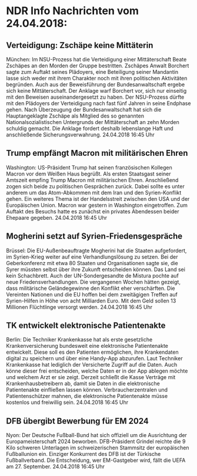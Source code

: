 # NDR Info Nachrichten vom 24.04.2018:


## Verteidigung: Zschäpe keine Mittäterin
München:	Im NSU-Prozess hat die Verteidigung einer Mittäterschaft Beate Zschäpes an den Morden der Gruppe bestritten. Zschäpes Anwalt Borchert sagte zum Auftakt seines Plädoyers, eine Beteiligung seiner Mandantin lasse sich weder mit ihrem Charakter noch mit ihren politischen Aktivitäten begründen. Auch aus der Beweisführung der Bundesanwaltschaft ergebe sich keine Mittäterschaft. Der Anklage warf Borchert vor, sich nur einseitig mit den Beweisen auseinandergesetzt zu haben. Der NSU-Prozess dürfte mit den Plädoyers der Verteidigung nach fast fünf Jahren in seine Endphase gehen. Nach Überzeugung der Bundesanwaltschaft hat sich die Hauptangeklagte Zschäpe als Mitglied des so genannten Nationalsozialistischen Untergrunds der Mittäterschaft an zehn Morden schuldig gemacht. Die Anklage fordert deshalb lebenslange Haft und anschließende Sicherungsverwahrung. 24.04.2018 16:45 Uhr 

## Trump empfängt Macron mit militärischen Ehren
Washington:	US-Präsident Trump hat seinen französischen Kollegen Macron vor dem Weißen Haus begrüßt. Als ersten Staatsgast seiner Amtszeit empfing Trump Macron mit militärischen Ehren. Anschließend zogen sich beide zu politischen Gesprächen zurück. Dabei sollte es unter anderem um das Atom-Abkommen mit dem Iran und den Syrien-Konflikt gehen. Ein weiteres Thema ist der Handelsstreit zwischen den USA und der Europäischen Union. Macron war gestern in Washington eingetroffen. Zum Auftakt des Besuchs hatte es zunächst ein privates Abendessen beider Ehepaare gegeben. 24.04.2018 16:45 Uhr 

## Mogherini setzt auf Syrien-Friedensgespräche
Brüssel: Die EU-Außenbeauftragte Mogherini hat die Staaten aufgefordert, im Syrien-Krieg weiter auf eine Verhandlungslösung zu setzen. Bei der Geberkonferenz mit etwa 80 Staaten und Organisationen sagte sie, die Syrer müssten selbst über ihre Zukunft entscheiden können. Das Land sei kein Schachbrett. Auch der UN-Sondergesandte de Mistura pochte auf neue Friedensverhandlungen. Die vergangenen Wochen hätten gezeigt, dass militärische Geländegewinne den Konflikt eher verschärften. Die Vereinten Nationen und die EU hoffen bei dem zweitägigen Treffen auf Syrien-Hilfen in Höhe von acht Milliarden Euro. Mit dem Geld sollen 13 Millionen Flüchtlinge versorgt werden. 24.04.2018 16:45 Uhr 

## TK entwickelt elektronische Patientenakte
Berlin:	Die Techniker Krankenkasse hat als erste gesetzliche Krankenversicherung bundesweit eine elektronische Patientenakte entwickelt. Diese soll es den Patienten ermöglichen, ihre Krankendaten digital zu speichern und über eine Handy-App abzurufen. Laut Techniker Krankenkasse hat lediglich der Versicherte Zugriff auf die Daten. Auch könne dieser frei entscheiden, welche Daten er in der App ablegen möchte und welchem Arzt er sie zeigt. Derzeit schließt die Kasse Verträge mit Krankenhausbetreibern ab, damit sie Daten in die elektronische Patientenakte einfließen lassen können. Verbraucherzentralen und Patientenschützer mahnen, die elektronische Patientenakte müsse kostenlos und freiwillig sein. 24.04.2018 16:45 Uhr 

## DFB übergibt Bewerbung für EM 2024
Nyon: Der Deutsche Fußball-Bund hat sich offiziell um die Ausrichtung der Europameisterschaft 2024 beworben. DFB-Präsident Grindel reichte die 9 Kilo schweren Unterlagen im schweizerischen Stammsitz der europäischen Fußballunion ein. Einziger Konkurrent des DFB ist der Türkische Fußballverband. Die Entscheidung, wer EM-Gastgeber wird, fällt die UEFA am 27. September. 24.04.2018 16:45 Uhr 
